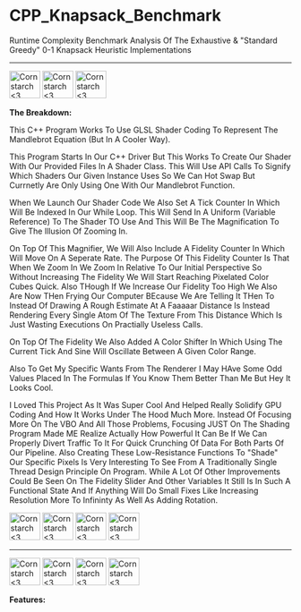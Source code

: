 # CPP_Knapsack_Benchmark
Runtime Complexity Benchmark Analysis Of The Exhaustive &amp; "Standard Greedy"  0-1 Knapsack Heuristic Implementations

----------------------------------------------

<img src="https://github.com/Kingerthanu/CPP_GLSL_Mandelbrot_Pt2_TickFidelity/assets/76754592/d7d34a00-aea1-4012-a142-7ec5ee62c3c1" alt="Cornstarch <3" width="55" height="49"> <img src="https://github.com/Kingerthanu/CPP_GLSL_Mandelbrot_Pt2_TickFidelity/assets/76754592/d7d34a00-aea1-4012-a142-7ec5ee62c3c1" alt="Cornstarch <3" width="55" height="49"> <img src="https://github.com/Kingerthanu/CPP_GLSL_Mandelbrot_Pt2_TickFidelity/assets/76754592/d7d34a00-aea1-4012-a142-7ec5ee62c3c1" alt="Cornstarch <3" width="55" height="49">


**The Breakdown:**

 This C++ Program Works To Use GLSL Shader Coding To Represent The Mandlebrot Equation (But In A Cooler Way).

This Program Starts In Our C++ Driver But This Works To Create Our Shader With Our Provided Files In A Shader Class. This Will Use API Calls To Signify Which Shaders Our Given Instance Uses So We Can Hot Swap But Currnetly Are Only Using One With Our Mandlebrot Function.

 When We Launch Our Shader Code We Also Set A Tick Counter In Which Will Be Indexed In Our While Loop. This Will Send In A Uniform (Variable Reference) To The Shader TO Use And This Will Be The Magnification To Give The Illusion Of Zooming In. 

 On Top Of This Magnifier, We Will Also Include A Fidelity Counter In Which Will Move On A Seperate Rate. The Purpose Of This Fidelity Counter Is That When We Zoom In We Zoom In Relative To Our Initial Perspective So Without Increasing The Fidelity We Will Start Reaching Pixelated Color Cubes Quick. Also THough If We Increase Our Fidelity Too High We Also Are Now THen Frying Our Computer BEcause We Are Telling It THen To Instead Of Drawing A Rough Estimate At A Faaaaar Distance Is Instead Rendering Every Single Atom Of The Texture From This Distance Which Is Just Wasting Executions On Practially Useless Calls.

 On Top Of The Fidelity We Also Added A Color Shifter In Which Using The Current Tick And Sine Will Oscillate Between A Given Color Range.

 Also To Get My Specific Wants From The Renderer I May HAve Some Odd Values Placed In The Formulas If You Know Them Better Than Me But Hey It Looks Cool.

I Loved This Project As It Was Super Cool And Helped Really Solidify GPU Coding And How It Works Under The Hood Much More. Instead Of Focusing More On The VBO And All Those Problems, Focusing JUST On The Shading Program Made ME Realize Actually How Powerful It Can Be If We Can Properly Divert Traffic To It For Quick Crunching Of Data For Both Parts Of Our Pipeline. Also Creating These Low-Resistance Functions To "Shade" Our Specific Pixels Is Very Interesting To See From A Traditionally Single Thread Design Principle On Program. While A Lot Of Other Improvements Could Be Seen On The Fidelity Slider And Other Variables It Still Is In Such A Functional State And If Anything Will Do Small Fixes Like Increasing Resolution More To Infininty As Well As Adding Rotation.
 

<img src="https://github.com/Kingerthanu/CPP_GLSL_Mandelbrot_Pt2_TickFidelity/assets/76754592/5a500dfd-7e30-40ea-9912-05faaa71dcdf" alt="Cornstarch <3" width="55" height="49"> <img src="https://github.com/Kingerthanu/CPP_GLSL_Mandelbrot_Pt2_TickFidelity/assets/76754592/5a500dfd-7e30-40ea-9912-05faaa71dcdf" alt="Cornstarch <3" width="55" height="49"> <img src="https://github.com/Kingerthanu/CPP_GLSL_Mandelbrot_Pt2_TickFidelity/assets/76754592/5a500dfd-7e30-40ea-9912-05faaa71dcdf" alt="Cornstarch <3" width="55" height="49"> <img src="https://github.com/Kingerthanu/CPP_GLSL_Mandelbrot_Pt2_TickFidelity/assets/76754592/5a500dfd-7e30-40ea-9912-05faaa71dcdf" alt="Cornstarch <3" width="55" height="49"> 

----------------------------------------------

<img src="https://github.com/Kingerthanu/CPP_GLSL_Mandelbrot_Pt2_TickFidelity/assets/76754592/91b53912-4062-4d35-99da-da91c685ba0a" alt="Cornstarch <3" width="55" height="49"> <img src="https://github.com/Kingerthanu/CPP_GLSL_Mandelbrot_Pt2_TickFidelity/assets/76754592/91b53912-4062-4d35-99da-da91c685ba0a" alt="Cornstarch <3" width="55" height="49"> <img src="https://github.com/Kingerthanu/CPP_GLSL_Mandelbrot_Pt2_TickFidelity/assets/76754592/91b53912-4062-4d35-99da-da91c685ba0a" alt="Cornstarch <3" width="55" height="49"> <img src="https://github.com/Kingerthanu/CPP_GLSL_Mandelbrot_Pt2_TickFidelity/assets/76754592/91b53912-4062-4d35-99da-da91c685ba0a" alt="Cornstarch <3" width="55" height="49"> 


**Features:**
